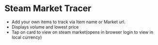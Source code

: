 # Steam Market Tracer
* Add your own items to track via Item name or Market url.
* Displays volume and lowest price
* Tap on card to view on steam market(opens in browser login to view in local currency)